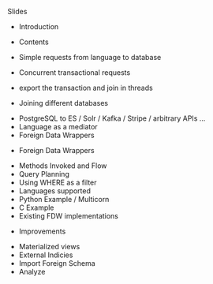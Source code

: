Slides

 * Introduction

 * Contents

 * Simple requests from language to database

 * Concurrent transactional requests
 - export the transaction and join in threads

 * Joining different databases
 - PostgreSQL to ES / Solr / Kafka / Stripe / arbitrary APIs ...
 - Language as a mediator
 - Foreign Data Wrappers

 * Foreign Data Wrappers
 - Methods Invoked and Flow
 - Query Planning
 - Using WHERE as a filter
 - Languages supported
 - Python Example / Multicorn
 - C Example
 - Existing FDW implementations

 * Improvements
 - Materialized views
 - External Indicies
 - Import Foreign Schema
 - Analyze
